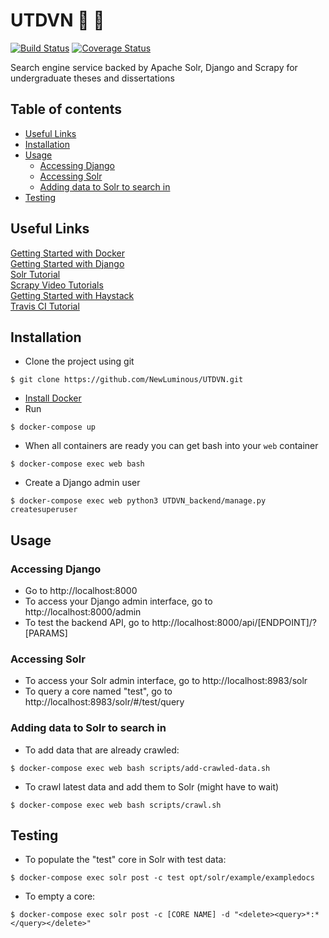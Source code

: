 # UTDVN :mag_right: :book:
[![Build Status](https://api.travis-ci.org/newluminous/UTDVN.svg)](https://travis-ci.org/newluminous/UTDVN)
[![Coverage Status](https://coveralls.io/repos/github/NewLuminous/UTDVN/badge.svg?branch=dev)](https://coveralls.io/github/NewLuminous/UTDVN)

Search engine service backed by Apache Solr, Django and Scrapy for undergraduate theses and dissertations

## Table of contents

* [Useful Links](#useful-links)
* [Installation](#installation)
* [Usage](#usage)
  * [Accessing Django](#accessing-django)
  * [Accessing Solr](#accessing-solr)
  * [Adding data to Solr to search in](#adding-data-to-solr-to-search-in)
* [Testing](#testing)

## Useful Links

[Getting Started with Docker](https://docs.docker.com/get-started/)<br/>
[Getting Started with Django](https://www.djangoproject.com/start/)<br/>
[Solr Tutorial](https://lucene.apache.org/solr/guide/8_4/solr-tutorial.html)<br/>
[Scrapy Video Tutorials](https://scrapinghub.com/learn-scrapy/)<br/>
[Getting Started with Haystack](https://django-haystack.readthedocs.io/en/master/tutorial.html)<br/>
[Travis CI Tutorial](https://docs.travis-ci.com/user/tutorial/)<br/>

## Installation

- Clone the project using git
```Shell
$ git clone https://github.com/NewLuminous/UTDVN.git
```

- [Install Docker](https://docs.docker.com/install/)<br/>
- Run
```Shell
$ docker-compose up
```

- When all containers are ready you can get bash into your `web` container
```Shell
$ docker-compose exec web bash
```

- Create a Django admin user
```Shell
$ docker-compose exec web python3 UTDVN_backend/manage.py createsuperuser
```

## Usage

### Accessing Django
- Go to http://localhost:8000
- To access your Django admin interface, go to http://localhost:8000/admin
- To test the backend API, go to http://localhost:8000/api/[ENDPOINT]/?[PARAMS]

### Accessing Solr
- To access your Solr admin interface, go to http://localhost:8983/solr
- To query a core named "test", go to http://localhost:8983/solr/#/test/query

### Adding data to Solr to search in
- To add data that are already crawled:
```Shell
$ docker-compose exec web bash scripts/add-crawled-data.sh
```

- To crawl latest data and add them to Solr (might have to wait)
```Shell
$ docker-compose exec web bash scripts/crawl.sh
```

## Testing

- To populate the "test" core in Solr with test data:
```Shell
$ docker-compose exec solr post -c test opt/solr/example/exampledocs
```

- To empty a core:
```Shell
$ docker-compose exec solr post -c [CORE NAME] -d "<delete><query>*:*</query></delete>"
```
